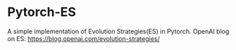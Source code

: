 # Pytorch-ES
A simple implementation of Evolution Strategies(ES) in Pytorch.
OpenAI blog on ES: https://blog.openai.com/evolution-strategies/
